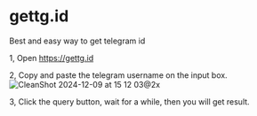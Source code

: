 # gettg.id
Best and easy way to get telegram id 

1, Open https://gettg.id

2, Copy and paste the telegram username on the input box.
![CleanShot 2024-12-09 at 15 12 03@2x](https://github.com/user-attachments/assets/b864ff2a-ad3e-4f5d-9b0a-17f460a14608)

3, Click the query button, wait for a while, then you will get result.
